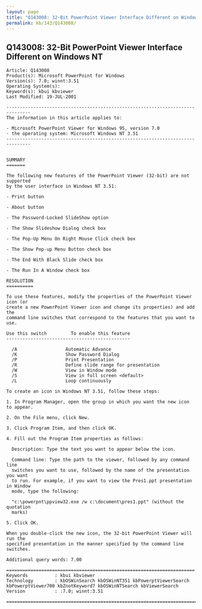 ```yaml
---
layout: page
title: "Q143008: 32-Bit PowerPoint Viewer Interface Different on Windows NT"
permalink: kb/143/Q143008/
---
```


## Q143008: 32-Bit PowerPoint Viewer Interface Different on Windows NT

	Article: Q143008
	Product(s): Microsoft PowerPoint for Windows
	Version(s): 7.0; winnt:3.51
	Operating System(s): 
	Keyword(s): kbui kbviewer
	Last Modified: 19-JUL-2001
	
	-------------------------------------------------------------------------------
	The information in this article applies to:
	
	- Microsoft PowerPoint Viewer for Windows 95, version 7.0 
	- the operating system: Microsoft Windows NT 3.51 
	-------------------------------------------------------------------------------
	
	
	SUMMARY
	=======
	
	The following new features of the PowerPoint Viewer (32-bit) are not supported
	by the user interface in Windows NT 3.51:
	
	- Print button
	
	- About button
	
	- The Password-Locked SlideShow option
	
	- The Show Slideshow Dialog check box
	
	- The Pop-Up Menu On Right Mouse Click check box
	
	- The Show Pop-up Menu Button check box
	
	- The End With Black Slide check box
	
	- The Run In A Window check box
	
	RESOLUTION
	==========
	
	To use these features, modify the properties of the PowerPoint Viewer icon (or
	create a new PowerPoint Viewer icon and change its properties) and add the
	command line switches that correspond to the features that you want to use.
	
	Use this switch         To enable this feature
	----------------------------------------------
	
	  /A                  Automatic Advance
	  /K                  Show Password Dialog
	  /P                  Print Presentation
	  /R                  Define slide range for presentation
	  /W                  View in Window mode
	  /S                  View in full screen <default>
	  /L                  Loop continuously
	
	To create an icon in Windows NT 3.51, follow these steps:
	
	1. In Program Manager, open the group in which you want the new icon to appear.
	
	2. On the File menu, click New.
	
	3. Click Program Item, and then click OK.
	
	4. Fill out the Program Item properties as follows:
	
	  Description: Type the text you want to appear below the icon.
	
	  Command line: Type the path to the viewer, followed by any command line
	  switches you want to use, followed by the name of the presentation you want
	  to run. For example, if you want to view the Pres1.ppt presentation in Window
	  mode, type the following:
	
	  "c:\powerpnt\ppview32.exe /w c:\document\pres1.ppt" (without the quotation
	  marks)
	
	5. Click OK.
	
	When you double-click the new icon, the 32-bit PowerPoint Viewer will run the
	specified presentation in the manner specified by the command line switches.
	
	Additional query words: 7.00
	
	======================================================================
	Keywords          : kbui kbviewer 
	Technology        : kbOSWinSearch kbOSWinNT351 kbPowerptViewerSearch kbPowerptViewer700 kbZnotKeyword7 kbOSWinNTSearch kbViewerSearch
	Version           : :7.0; winnt:3.51
	
	=============================================================================
	
